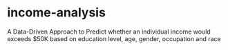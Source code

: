 # income-analysis
A Data-Driven Approach to Predict whether an individual income would exceeds $50K based on education level, age, gender, occupation and race
